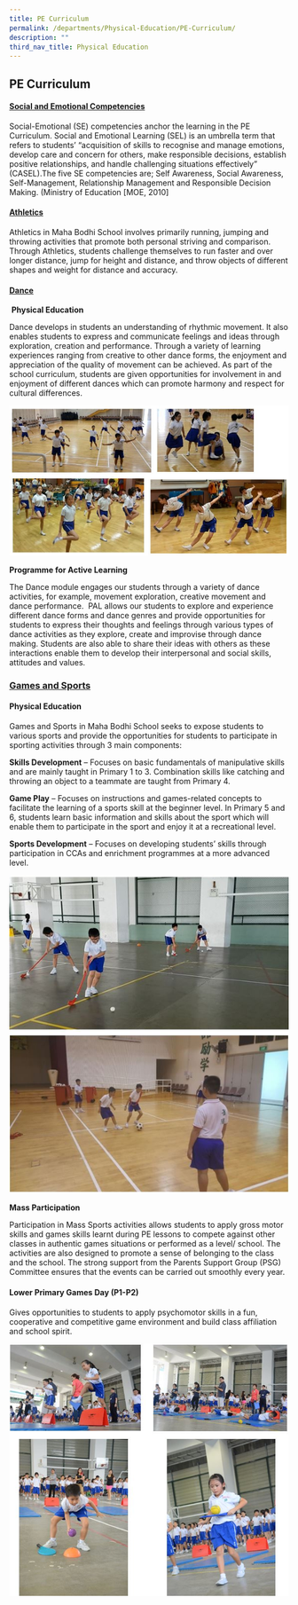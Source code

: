 ```yaml
---
title: PE Curriculum
permalink: /departments/Physical-Education/PE-Curriculum/
description: ""
third_nav_title: Physical Education
---
```

## PE Curriculum

#### <u>Social and Emotional Competencies</u>


Social-Emotional (SE) competencies anchor the learning in the PE Curriculum. Social and Emotional Learning (SEL) is an umbrella term that refers to students’ “acquisition of skills to recognise and manage emotions, develop care and concern for others, make responsible decisions, establish positive relationships, and handle challenging situations effectively” (CASEL).The five SE competencies are; Self Awareness, Social Awareness, Self-Management, Relationship Management and Responsible Decision Making. (Ministry of Education \[MOE, 2010\]

#### <u>Athletics</u>

Athletics in Maha Bodhi School involves primarily running, jumping and throwing activities that promote both personal striving and comparison. Through Athletics, students challenge themselves to run faster and over longer distance, jump for height and distance, and throw objects of different shapes and weight for distance and accuracy.

#### <u> Dance </u>


 **Physical Education**

Dance develops in students an understanding of rhythmic movement. It also enables students to express and communicate feelings and ideas through exploration, creation and performance. Through a variety of learning experiences ranging from creative to other dance forms, the enjoyment and appreciation of the quality of movement can be achieved. As part of the school curriculum, students are given opportunities for involvement in and enjoyment of different dances which can promote harmony and respect for cultural differences.

![](/images/dance.jpeg)

**Programme for Active Learning** 

The Dance module engages our students through a variety of dance activities, for example, movement exploration, creative movement and dance performance.  PAL allows our students to explore and experience different dance forms and dance genres and provide opportunities for students to express their thoughts and feelings through various types of dance activities as they explore, create and improvise through dance making. Students are also able to share their ideas with others as these interactions enable them to develop their interpersonal and social skills, attitudes and values.

### <u> Games and Sports</u>


#### Physical Education

Games and Sports in Maha Bodhi School seeks to expose students to various sports and provide the opportunities for students to participate in sporting activities through 3 main components:

**Skills Development** – Focuses on basic fundamentals of manipulative skills and are mainly taught in Primary 1 to 3. Combination skills like catching and throwing an object to a teammate are taught from Primary 4.

**Game Play** – Focuses on instructions and games-related concepts to facilitate the learning of a sports skill at the beginner level. In Primary 5 and 6, students learn basic information and skills about the sport which will enable them to participate in the sport and enjoy it at a recreational level.

**Sports Development** – Focuses on developing students’ skills through participation in CCAs and enrichment programmes at a more advanced level.

![](/images/cca.jpeg)

**Mass Participation**

Participation in Mass Sports activities allows students to apply gross motor skills and games skills learnt during PE lessons to compete against other classes in authentic games situations or performed as a level/ school. The activities are also designed to promote a sense of belonging to the class and the school. The strong support from the Parents Support Group (PSG) Committee ensures that the events can be carried out smoothly every year.

#### Lower Primary Games Day (P1-P2)

Gives opportunities to students to apply psychomotor skills in a fun, cooperative and competitive game environment and build class affiliation and school spirit.

![](/images/massgames.jpeg)

